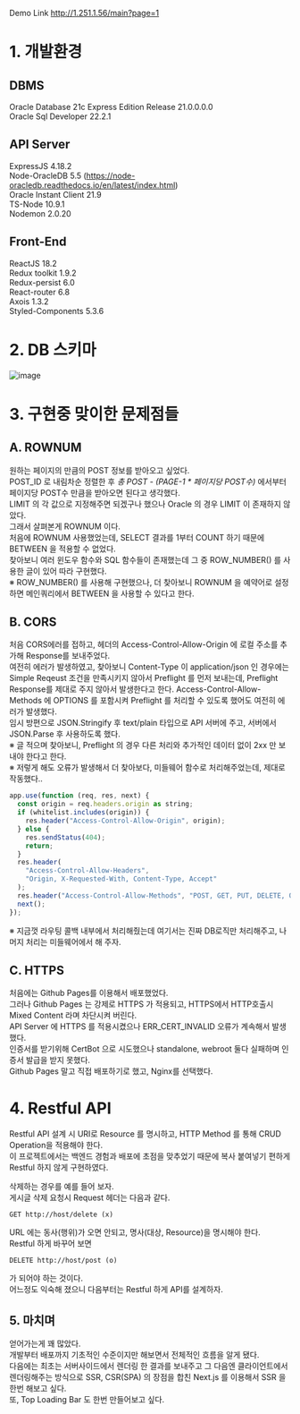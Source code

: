 Demo Link http://1.251.1.56/main?page=1  

# 1. 개발환경
## DBMS
Oracle Database 21c Express Edition Release 21.0.0.0.0  
Oracle Sql Developer 22.2.1  
  
## API Server
ExpressJS 4.18.2  
Node-OracleDB 5.5 (https://node-oracledb.readthedocs.io/en/latest/index.html)  
Oracle Instant Client 21.9  
TS-Node 10.9.1  
Nodemon 2.0.20  

## Front-End
ReactJS 18.2  
Redux toolkit 1.9.2  
Redux-persist 6.0  
React-router 6.8  
Axois 1.3.2  
Styled-Components 5.3.6  
  
		
# 2. DB 스키마
![image](https://user-images.githubusercontent.com/104773096/218503463-0b8147eb-3e3d-42e2-ad36-a71686a139c1.png)
				
# 3. 구현중 맞이한 문제점들
## A. ROWNUM  
원하는 페이지의 만큼의 POST 정보를 받아오고 싶었다.  
POST_ID 로 내림차순 정렬한 후 _총 POST - (PAGE-1 * 페이지당 POST수)_ 에서부터 페이지당 POST수 만큼을 받아오면 된다고 생각했다.  
LIMIT 의 각 값으로 지정해주면 되겠구나 했으나 Oracle 의 경우 LIMIT 이 존재하지 않았다.  
그래서 살펴본게 ROWNUM 이다.    
처음에 ROWNUM 사용했었는데, SELECT 결과를 1부터 COUNT 하기 때문에 BETWEEN 을 적용할 수 없었다.  
찾아보니 여러 윈도우 함수와 SQL 함수들이 존재했는데 그 중 ROW_NUMBER() 를 사용한 글이 있어 따라 구현했다.  
※ ROW_NUMBER() 를 사용해 구현했으나, 더 찾아보니 ROWNUM 을 예약어로 설정하면 메인쿼리에서 BETWEEN 을 사용할 수 있다고 한다.  
		
## B. CORS  
처음 CORS에러를 접하고, 헤더의 Access-Control-Allow-Origin 에 로컬 주소를 추가해 Response를 보내주었다.  
여전히 에러가 발생하였고, 찾아보니 Content-Type 이 application/json 인 경우에는 Simple Reqeust 조건을 만족시키지 않아서 Preflight 를 먼저 보내는데, Preflight Response를 제대로 주지 않아서 발생한다고 한다.
Access-Control-Allow-Methods 에 OPTIONS 를 포함시켜 Preflight 를 처리할 수 있도록 했어도 여전히 에러가 발생했다.  
임시 방편으로 JSON.Stringify 후 text/plain 타입으로 API 서버에 주고, 서버에서 JSON.Parse 후 사용하도록 했다.  
※ 글 적으며 찾아보니, Preflight 의 경우 다른 처리와 추가적인 데이터 없이 2xx 만 보내야 한다고 한다.   
※ 저렇게 해도 오류가 발생해서 더 찾아보다, 미들웨어 함수로 처리해주었는데, 제대로 작동했다..  
```javascript
app.use(function (req, res, next) {
  const origin = req.headers.origin as string;
  if (whitelist.includes(origin)) {
    res.header("Access-Control-Allow-Origin", origin);
  } else {
    res.sendStatus(404);
    return;
  }
  res.header(
    "Access-Control-Allow-Headers",
    "Origin, X-Requested-With, Content-Type, Accept"
  );
  res.header("Access-Control-Allow-Methods", "POST, GET, PUT, DELETE, OPTIONS");
  next();
});
```
※ 지금껏 라우팅 콜백 내부에서 처리해줬는데 여기서는 진짜 DB로직만 처리해주고, 나머지 처리는 미들웨어에서 해 주자.

## C. HTTPS  
처음에는 Github Pages를 이용해서 배포했었다.  
그러나 Github Pages 는 강제로 HTTPS 가 적용되고, HTTPS에서 HTTP호출시 Mixed Content 라며 차단시켜 버린다.  
API Server 에 HTTPS 를 적용시켰으나 ERR_CERT_INVALID 오류가 계속해서 발생했다.  
인증서를 받기위해 CertBot 으로 시도했으나 standalone, webroot 둘다 실패하며 인증서 발급을 받지 못했다.  
Github Pages 말고 직접 배포하기로 했고, Nginx를 선택했다.  

# 4. Restful API
Restful API 설계 시 URI로 Resource 를 명시하고, HTTP Method 를 통해 CRUD Operation을 적용해야 한다.  
이 프로젝트에서는 백엔드 경험과 배포에 초점을 맞추었기 때문에 복사 붙여넣기 편하게 Restful 하지 않게 구현하였다.  

삭제하는 경우를 예를 들어 보자.  
게시글 삭제 요청시 Request 헤더는 다음과 같다.  
```
GET http://host/delete (x)
```  
URL 에는 동사(행위)가 오면 안되고, 명사(대상, Resource)을 명시해야 한다.  
Restful 하게 바꾸어 보면
```
DELETE http://host/post (o)
```  
가 되어야 하는 것이다.  
어느정도 익숙해 졌으니 다음부터는 Restful 하게 API를 설계하자.  

## 5. 마치며  
얻어가는게 꽤 많았다.  
개발부터 배포까지 기초적인 수준이지만 해보면서 전체적인 흐름을 알게 됐다.  
다음에는 최초는 서버사이드에서 렌더링 한 결과를 보내주고 그 다음엔 클라이언트에서 렌더링해주는 방식으로 SSR, CSR(SPA) 의 장점을 합친 Next.js 를 이용해서 SSR 을 한번 해보고 싶다.  
또, Top Loading Bar 도 한번 만들어보고 싶다.  







